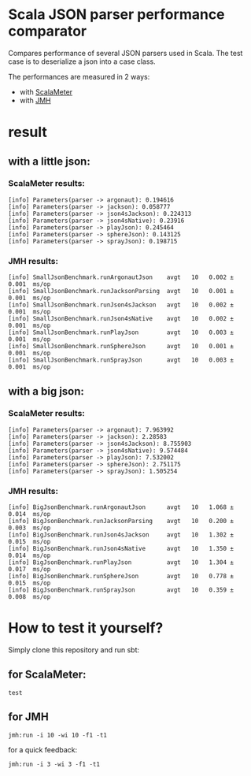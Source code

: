 Scala JSON parser performance comparator
========================================

Compares performance of several JSON parsers used in Scala.
The test case is to deserialize a json into a case class.

The performances are measured in 2 ways:
- with [ScalaMeter](http://scalameter.github.io/)
- with [JMH](https://github.com/ktoso/sbt-jmh)

# result
## with a little json:
### ScalaMeter results:

    [info] Parameters(parser -> argonaut): 0.194616
    [info] Parameters(parser -> jackson): 0.058777
    [info] Parameters(parser -> json4sJackson): 0.224313
    [info] Parameters(parser -> json4sNative): 0.23916
    [info] Parameters(parser -> playJson): 0.245464
    [info] Parameters(parser -> sphereJson): 0.143125
    [info] Parameters(parser -> sprayJson): 0.198715

### JMH results:

    [info] SmallJsonBenchmark.runArgonautJson    avgt   10   0.002 ±  0.001  ms/op
    [info] SmallJsonBenchmark.runJacksonParsing  avgt   10   0.001 ±  0.001  ms/op
    [info] SmallJsonBenchmark.runJson4sJackson   avgt   10   0.002 ±  0.001  ms/op
    [info] SmallJsonBenchmark.runJson4sNative    avgt   10   0.002 ±  0.001  ms/op
    [info] SmallJsonBenchmark.runPlayJson        avgt   10   0.003 ±  0.001  ms/op
    [info] SmallJsonBenchmark.runSphereJson      avgt   10   0.001 ±  0.001  ms/op
    [info] SmallJsonBenchmark.runSprayJson       avgt   10   0.003 ±  0.001  ms/op

## with a big json:
### ScalaMeter results:

    [info] Parameters(parser -> argonaut): 7.963992
    [info] Parameters(parser -> jackson): 2.28583
    [info] Parameters(parser -> json4sJackson): 8.755903
    [info] Parameters(parser -> json4sNative): 9.574484
    [info] Parameters(parser -> playJson): 7.532002
    [info] Parameters(parser -> sphereJson): 2.751175
    [info] Parameters(parser -> sprayJson): 1.505254

### JMH results:

    [info] BigJsonBenchmark.runArgonautJson      avgt   10   1.068 ±  0.014  ms/op
    [info] BigJsonBenchmark.runJacksonParsing    avgt   10   0.200 ±  0.003  ms/op
    [info] BigJsonBenchmark.runJson4sJackson     avgt   10   1.302 ±  0.015  ms/op
    [info] BigJsonBenchmark.runJson4sNative      avgt   10   1.350 ±  0.014  ms/op
    [info] BigJsonBenchmark.runPlayJson          avgt   10   1.304 ±  0.017  ms/op
    [info] BigJsonBenchmark.runSphereJson        avgt   10   0.778 ±  0.015  ms/op
    [info] BigJsonBenchmark.runSprayJson         avgt   10   0.359 ±  0.008  ms/op

# How to test it yourself?

Simply clone this repository and run sbt:

## for ScalaMeter:

    test


## for JMH

    jmh:run -i 10 -wi 10 -f1 -t1

for a quick feedback:

    jmh:run -i 3 -wi 3 -f1 -t1
